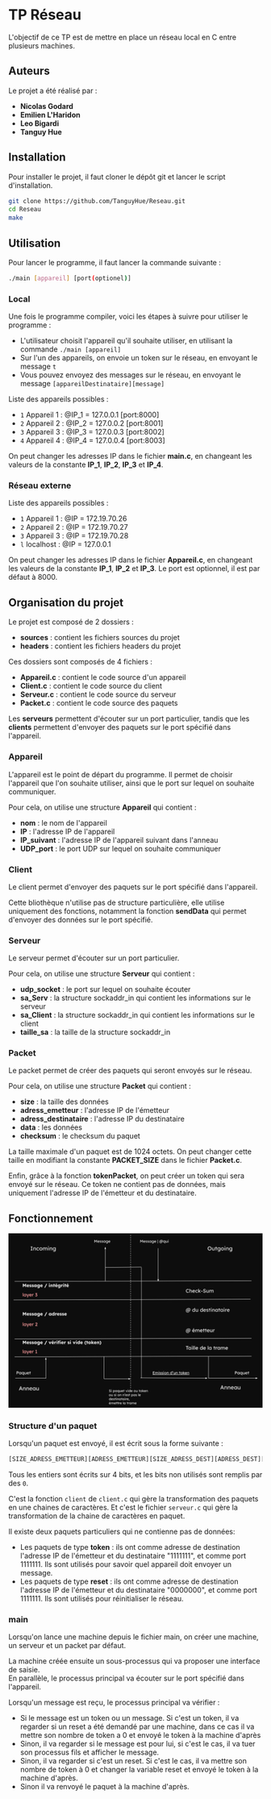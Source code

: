 # TP Réseau

L'objectif de ce TP est de mettre en place un réseau local en C entre plusieurs machines. 

## Auteurs

Le projet a été réalisé par :
* **Nicolas Godard**
* **Emilien L'Haridon**
* **Leo Bigardi**
* **Tanguy Hue**

## Installation

Pour installer le projet, il faut cloner le dépôt git et lancer le script d'installation.

```bash
git clone https://github.com/TanguyHue/Reseau.git
cd Reseau
make
```

## Utilisation

Pour lancer le programme, il faut lancer la commande suivante :

```bash
./main [appareil] [port(optionel)]
```

### Local

Une fois le programme compiler, voici les étapes à suivre pour utiliser le programme :
* L'utilisateur choisit l'appareil qu'il souhaite utiliser, en utilisant la commande `./main [appareil]`
* Sur l'un des appareils, on envoie un token sur le réseau, en envoyant le message `t`
* Vous pouvez envoyez des messages sur le réseau, en envoyant le message `[appareilDestinataire][message]`

Liste des appareils possibles :
* `1` Appareil 1 : @IP_1 = 127.0.0.1 [port:8000]
* `2` Appareil 2 : @IP_2 = 127.0.0.2 [port:8001]
* `3` Appareil 3 : @IP_3 = 127.0.0.3 [port:8002]
* `4` Appareil 4 : @IP_4 = 127.0.0.4 [port:8003]

On peut changer les adresses IP dans le fichier **main.c**, en changeant les valeurs de la constante **IP_1**, **IP_2**, **IP_3** et **IP_4**.  


### Réseau externe

Liste des appareils possibles :
* `1` Appareil 1 : @IP = 172.19.70.26
* `2` Appareil 2 : @IP = 172.19.70.27
* `3` Appareil 3 : @IP = 172.19.70.28
* `l` localhost : @IP = 127.0.0.1

On peut changer les adresses IP dans le fichier **Appareil.c**, en changeant les valeurs de la constante **IP_1**, **IP_2** et **IP_3**.
Le port est optionnel, il est par défaut à 8000.  


## Organisation du projet

Le projet est composé de 2 dossiers :
* **sources** : contient les fichiers sources du projet
* **headers** : contient les fichiers headers du projet

Ces dossiers sont composés de 4 fichiers : 
* **Appareil.c** : contient le code source d'un appareil
* **Client.c** : contient le code source du client
* **Serveur.c** : contient le code source du serveur
* **Packet.c** : contient le code source des paquets

Les **serveurs** permettent d'écouter sur un port particulier, tandis que les **clients** permettent d'envoyer des paquets sur le port spécifié dans l'appareil.

### Appareil

L'appareil est le point de départ du programme. Il permet de choisir l'appareil que l'on souhaite utiliser, ainsi que le port sur lequel on souhaite communiquer.

Pour cela, on utilise une structure **Appareil** qui contient :
* **nom** : le nom de l'appareil
* **IP** : l'adresse IP de l'appareil
* **IP_suivant** : l'adresse IP de l'appareil suivant dans l'anneau
* **UDP_port** : le port UDP sur lequel on souhaite communiquer

### Client

Le client permet d'envoyer des paquets sur le port spécifié dans l'appareil.

Cette bliothèque n'utilise pas de structure particulière, elle utilise uniquement des fonctions, notamment la fonction **sendData** qui permet d'envoyer des données sur le port spécifié.

### Serveur

Le serveur permet d'écouter sur un port particulier.

Pour cela, on utilise une structure **Serveur** qui contient :
* **udp_socket** : le port sur lequel on souhaite écouter
* **sa_Serv** : la structure sockaddr_in qui contient les informations sur le serveur
* **sa_Client** : la structure sockaddr_in qui contient les informations sur le client
* **taille_sa** : la taille de la structure sockaddr_in

### Packet

Le packet permet de créer des paquets qui seront envoyés sur le réseau.

Pour cela, on utilise une structure **Packet** qui contient :
* **size** : la taille des données
* **adress_emetteur** : l'adresse IP de l'émetteur
* **adress_destinataire** : l'adresse IP du destinataire
* **data** : les données
* **checksum** : le checksum du paquet

La taille maximale d'un paquet est de 1024 octets. On peut changer cette taille en modifiant la constante **PACKET_SIZE** dans le fichier **Packet.c**.

Enfin, grâce à la fonction **tokenPacket**, on peut créer un token qui sera envoyé sur le réseau. Ce token ne contient pas de données, mais uniquement l'adresse IP de l'émetteur et du destinataire.

## Fonctionnement

![fonctionnement du programme](img/fonctionnement.png)

### Structure d'un paquet

Lorsqu'un paquet est envoyé, il est écrit sous la forme suivante :

```bash
[SIZE_ADRESS_EMETTEUR][ADRESS_EMETTEUR][SIZE_ADRESS_DEST][ADRESS_DEST][SIZE_DATA][DATA][CHECKSUM]
```

Tous les entiers sont écrits sur 4 bits, et les bits non utilisés sont remplis par des `0`.

C'est la fonction `client` de `client.c` qui gère la transformation des paquets en une chaines de caractères. Et c'est le fichier `serveur.c` qui gère la transformation de la chaine de caractères en paquet.


Il existe deux paquets particuliers qui ne contienne pas de données:
* Les paquets de type **token** : ils ont comme adresse de destination l'adresse IP de l'émetteur  et du destinataire "1111111", et comme port 1111111. Ils sont utilisés pour savoir quel appareil doit envoyer un message.
* Les paquets de type **reset** : ils ont comme adresse de destination l'adresse IP de l'émetteur  et du destinataire "0000000", et comme port 1111111. Ils sont utilisés pour réinitialiser le réseau.

### main

Lorsqu'on lance une machine depuis le fichier main, on créer une machine, un serveur et un packet par défaut.  

La machine créée ensuite un sous-processus qui va proposer une interface de saisie.  
En parallèle, le processus principal va écouter sur le port spécifié dans l'appareil.  

Lorsqu'un message est reçu, le processus principal va vérifier : 
* Si le message est un token ou un message. Si c'est un token, il va regarder si un reset a été demandé par une machine, dans ce cas il va mettre son nombre de token a 0 et envoyé le token à la machine d'après
* Sinon, il va regarder si le message est pour lui, si c'est le cas, il va tuer son processus fils et afficher le message. 
* Sinon, il va regarder si c'est un reset. Si c'est le cas, il va mettre son nombre de token à 0 et changer la variable reset et envoyé le token à la machine d'après.
* Sinon il va renvoyé le paquet à la machine d'après.